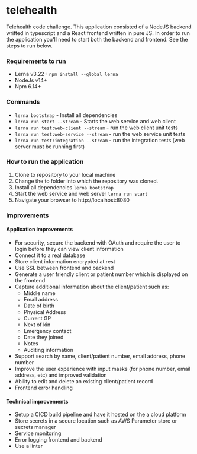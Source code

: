 # telehealth
Telehealth code challenge.  This application consisted of a NodeJS backend writted in typescript and a React frontend written in pure JS.  In order to run the application you'll need to start both the backend and frontend.  See the steps to run below.

### Requirements to run
* Lerna v3.22+ `npm install --global lerna`
* NodeJs v14+
* Npm 6.14+

### Commands
* `lerna bootstrap` - Install all dependencies
* `lerna run start --stream` - Starts the web service and web client
* `lerna run test:web-client --stream` - run the web client unit tests
* `lerna run test:web-service --stream` - run the web service unit tests
* `lerna run test:integration --stream` - run the integration tests (web server must be running first)

### How to run the application
1. Clone to repository to your local machine
2. Change the to folder into which the repository was cloned.
3. Install all dependencies `lerna bootstrap`
4. Start the web service and web server `lerna run start`
5. Navigate your browser to http://localhost:8080

### Improvements
#### Application improvements
* For security, secure the backend with OAuth and require the user to login before they can view client information
* Connect it to a real database
* Store client information encrypted at rest
* Use SSL between frontend and backend
* Generate a user friendly client or patient number which is displayed on the frontend
* Capture additional information about the client/patient such as:
  - Middle name
  - Email address
  - Date of birth
  - Physical Address
  - Current GP
  - Next of kin
  - Emergency contact
  - Date they joined
  - Notes
  - Auditing information
* Support search by name, client/patient number, email address, phone number 
* Improve the user experience with input masks (for phone number, email address, etc) and improved validation
* Ability to edit and delete an existing client/patient record
* Frontend error handling

#### Technical improvements
* Setup a CICD build pipeline and have it hosted on the a cloud platform
* Store secrets in a secure location such as AWS Parameter store or secrets manager
* Service monitoring
* Error logging frontend and backend
* Use a linter
